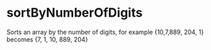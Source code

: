 # sortByNumberOfDigits
Sorts an array by the number of digits, for example {10,7,889, 204, 1} becomes {7, 1, 10, 889, 204}
